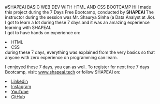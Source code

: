 #SHAPEAI BASIC WEB DEV WITH HTML AND CSS BOOTCAMP
Hi I made this project during the 7 Days Free Bootcamp, conducted by <b> SHAPEAI
</b>
The instructor during the session was Mr. Shaurya Sinha (a Data Analyst at Jio). I got to
learn a lot during these 7 days and it was an amazing experience learning with SHAPEAI.
<br>I got to have hands on experience on:
<li>HTML
<li>CSS
<br>during these 7 days, everything was explained from the very basics so that 
anyone with zero experience on programming can learn.
  
I ennjoyed these 7 days, you can as well. To register for next free 7 days Bootcamp, visit:
www.shapeai.tech
or follow SHAPEAI on:
  <li><a href="https://in.linkedin.com/company/shapeai">Linkedin</a>
  <li><a href="https://www.instagram.com/shapeai/?hl=en">Instagram</a>
  <li><a href="https://www.youtube.com/channel/UCTUvDLTW9meuDXWcbmlSPdA">YouTube</a>
  <li><a href="https://github.com/shapeai">GitHub</a>
